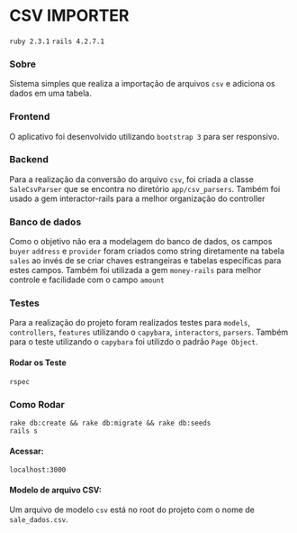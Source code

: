 # CSV IMPORTER
`ruby 2.3.1`
`rails 4.2.7.1`

### Sobre
Sistema simples que realiza a importação de arquivos `csv` e adiciona os dados em uma tabela.

### Frontend
O aplicativo foi desenvolvido utilizando `bootstrap 3` para ser responsivo.

### Backend
Para a realização da conversão do arquivo `csv`, foi criada a classe `SaleCsvParser` que se encontra no diretório `app/csv_parsers`.
Também foi usado a gem interactor-rails para a melhor organização do controller

### Banco de dados
Como o objetivo não era a modelagem do banco de dados, os campos `buyer` `address` e `provider` foram criados como string diretamente na tabela `sales` ao invés de se criar chaves estrangeiras e tabelas específicas para estes campos.
Também foi utilizada a gem `money-rails` para melhor controle e facilidade com o campo `amount`

### Testes
Para a realização do projeto foram realizados testes para `models`, `controllers`, `features` utilizando o `capybara`, `interactors`, `parsers`.
Também para o teste utilizando o `capybara` foi utilizdo o padrão `Page Object`.

#### Rodar os Teste
`rspec`

### Como Rodar
```
rake db:create && rake db:migrate && rake db:seeds
rails s
```
#### Acessar:
`localhost:3000`

#### Modelo de arquivo CSV:
Um arquivo de modelo `csv` está no root do projeto com o nome de `sale_dados.csv`.
